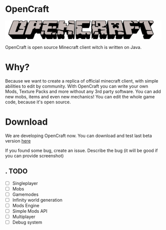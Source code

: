 # OpenCraft

![](images/logo.png) </br>

OpenCraft is open source Minecraft client witch is written on Java.

# Why?

Because we want to create a replica of official minecraft client, with simple abilities to edit by community.
With OpenCraft you can write your own Mods, Texture Packs and more without any 3rd party software.
You can add new mobs, items and even new mechanics! You can edit the whole game code, because it's open source.

# Download

We are developing OpenCraft now. You can download and test last beta version [here](https://github.com/Artingl/OpenCraft/releases)

If you found some bug, create an issue. Describe the bug (it will be good if you can provide screenshot)


## . TODO

- [ ] Singleplayer
- [ ] Mobs
- [ ] Gamemodes
- [ ] Infinity world generation
- [ ] Mods Engine
- [ ] Simple Mods API
- [ ] Multiplayer
- [ ] Debug system
